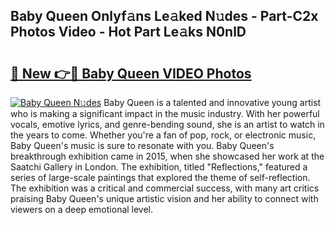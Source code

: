 ## Baby Queen Onlyf𝚊ns Le𝚊ked N𝚞des - Part-C2x Photos Video - Hot Part Le𝚊ks N0nlD

# <h2><a href="http://ac4569.deff.icu/?id=Baby+Queen">🔗 New 👉🔴 Baby Queen VIDEO Photos</a></h2>

[![Baby Queen N𝚞des](https://i.imgur.com/rIISA9y.gif)](http://ac4569.deff.icu/?id=Baby+Queen)
Baby Queen is a talented and innovative young artist who is making a significant impact in the music industry. With her powerful vocals, emotive lyrics, and genre-bending sound, she is an artist to watch in the years to come. Whether you're a fan of pop, rock, or electronic music, Baby Queen's music is sure to resonate with you. Baby Queen's breakthrough exhibition came in 2015, when she showcased her work at the Saatchi Gallery in London. The exhibition, titled "Reflections," featured a series of large-scale paintings that explored the theme of self-reflection. The exhibition was a critical and commercial success, with many art critics praising Baby Queen's unique artistic vision and her ability to connect with viewers on a deep emotional level.
